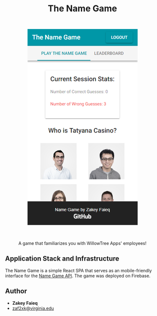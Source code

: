 <h1 align="center"> The Name Game </h1> <br>
<p align="center">
    <img title="Gear App" src="./src/Layouts/Standard_Mode_Mobile_Screenshot.png" />
  </a>
</p>


<p align="center"> <br/><br />A game that familiarizes you with WillowTree Apps' employees!</p>

## Application Stack and Infrastructure
The Name Game is a simple React SPA that serves as an mobile-friendly interface for the [Name Game API](https://github.com/Zakinator123/name-game-api). The game was deployed on Firebase.

## Author

* **Zakey Faieq**
* zaf2xk@virginia.edu
